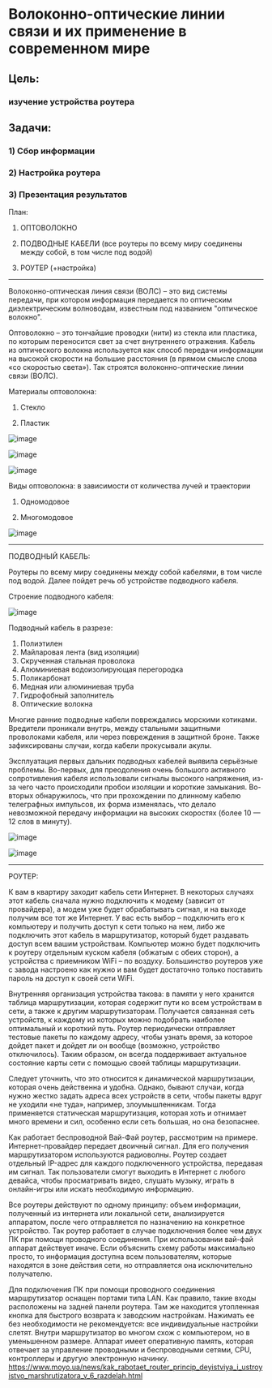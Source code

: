 # Волоконно-оптические линии связи и их применение в современном мире
## Цель: 
### изучение устройства роутера
## Задачи: 

### 1) Сбор информации

### 2) Настройка роутера

### 3) Презентация результатов

План:

1) ОПТОВОЛОКНО

2) ПОДВОДНЫЕ КАБЕЛИ (все роутеры по всему миру соединены между собой, в том числе под водой)

3) РОУТЕР (+настройка)

***

Волоконно-оптическая линия связи (ВОЛС) – это вид системы передачи, при котором информация передается по оптическим диэлектрическим волноводам, известным под названием "оптическое волокно".

Оптоволокно – это тончайшие проводки (нити) из стекла или пластика, по которым переносится свет за счет внутреннего отражения. Кабель из оптического волокна используется как способ передачи информации на высокой скорости на большие расстояния (в прямом смысле слова «со скоростью света»). Так строятся волоконно-оптические линии связи (ВОЛС).

Материалы оптоволокна:

1) Стекло

2) Пластик

![image](https://user-images.githubusercontent.com/85163822/120632120-4dc47000-c471-11eb-8be8-24d582eb3eff.png)

![image](https://user-images.githubusercontent.com/85163822/120632164-59179b80-c471-11eb-8b3a-4b618ed6b6d4.png)

![image](https://user-images.githubusercontent.com/85163822/120632183-5cab2280-c471-11eb-981b-5c982fdc1dce.png)

Виды оптоволокна: в зависимости от количества лучей и траектории
1) Одномодовое

2) Многомодовое 

![image](https://user-images.githubusercontent.com/85163822/120632285-75b3d380-c471-11eb-9302-8859a20c1bca.png)

***

ПОДВОДНЫЙ КАБЕЛЬ:

Роутеры по всему миру соединены между собой кабелями, в том числе под водой. Далее пойдет речь об устройстве подводного кабеля.

Строение подводного кабеля:

![image](https://user-images.githubusercontent.com/85163822/120790008-0dc9bf80-c53b-11eb-8ea3-f0465e7b2eee.png)


Подводный кабель в разрезе:
1. Полиэтилен
2. Майларовая лента (вид изоляции)
3. Скрученная стальная проволока
4. Алюминиевая водоизолирующая перегородка
5. Поликарбонат
6. Медная или алюминиевая труба
7. Гидрофобный заполнитель
8. Оптические волокна

Многие ранние подводные кабели повреждались морскими котиками. Вредители проникали внутрь, между стальными защитными проволоками кабеля, или через повреждения в защитной броне. Также зафиксированы случаи, когда кабели прокусывали акулы.
 
Эксплуатация первых дальних подводных кабелей выявила серьёзные проблемы. Во-первых, для преодоления очень большого активного сопротивления кабеля использовали сигналы высокого напряжения, из-за чего часто происходили пробои изоляции и короткие замыкания. Во-вторых обнаружилось, что при прохождении по длинному кабелю телеграфных импульсов, их форма изменялась, что делало невозможной передачу информации на высоких скоростях (более 10 — 12 слов в минуту).

![image](https://user-images.githubusercontent.com/85163822/120636310-2ae88a80-c476-11eb-855b-3d5a412e9de4.png)

![image](https://user-images.githubusercontent.com/85163822/120636351-38057980-c476-11eb-9499-2737e852e496.png)


***
РОУТЕР:

К вам в квартиру заходит кабель сети Интернет. В некоторых случаях этот кабель сначала нужно подключить к модему (зависит от провайдера), а модем уже будет обрабатывать сигнал, и на выходе получим все тот же Интернет. У вас есть выбор – подключить его к компьютеру и получить доступ к сети только на нем, либо же подключить этот кабель в маршрутизатор, который будет раздавать доступ всем вашим устройствам. Компьютер можно будет подключить к роутеру отдельным куском кабеля (обжатым с обеих сторон), а устройства с приемником WiFi – по воздуху. Большинство роутеров уже с завода настроено как нужно и вам будет достаточно только поставить пароль на доступ к своей сети WiFi.

Внутренняя организация устройства такова: в памяти у него хранится таблица маршрутизации, которая содержит пути ко всем устройствам в сети, а также к другим маршрутизаторам. Получается связанная сеть устройств, к каждому из которых можно подобрать наиболее оптимальный и короткий путь. Роутер периодически отправляет тестовые пакеты по каждому адресу, чтобы узнать время, за которое дойдет пакет и дойдет ли он вообще (возможно, устройство отключилось). Таким образом, он всегда поддерживает актуальное состояние карты сети с помощью своей таблицы маршрутизации.

Следует уточнить, что это относится к динамической маршрутизации, которая очень действенна и удобна. Однако, бывают случаи, когда нужно жестко задать адреса всех устройств в сети, чтобы пакеты вдруг не уходили «не туда», например, злоумышленникам. Тогда применяется статическая маршрутизация, которая хоть и отнимает много времени и сил, особенно если сеть большая, но она безопаснее. 





Как работает беспроводной Вай-Фай роутер, рассмотрим на примере. Интернет-провайдер передает двоичный сигнал. Для его получения маршрутизатором используются радиоволны. Роутер создает отдельный IP-адрес для каждого подключенного устройства, передавая им сигнал. Так пользователи смогут выходить в Интернет с любого девайса, чтобы просматривать видео, слушать музыку, играть в онлайн-игры или искать необходимую информацию.


Все роутеры действуют по одному принципу: объем информации, полученный из интернета или локальной сети, анализируется аппаратом, после чего отправляется по назначению на конкретное устройство.
Так роутер работает в случае подключения более чем двух ПК при помощи проводного соединения. При использовании вай-фай аппарат действует иначе. Если объяснить схему работы максимально просто, то информация доступна всем пользователям, которые находятся в зоне действия сети, но отправляется она исключительно получателю.

Для подключения ПК при помощи проводного соединения маршрутизатор оснащен портами типа LAN. Как правило, такие входы расположены на задней панели роутера. Там же находится утопленная кнопка для быстрого возврата к заводским настройкам. Нажимать ее без необходимости не рекомендуется: все индивидуальные настройки слетят.
Внутри маршрутизатор во многом схож с компьютером, но в уменьшенном размере. Аппарат имеет оперативную память, которая отвечает за управление проводными и беспроводными сетями, CPU, контроллеры и другую электронную начинку.
https://www.moyo.ua/news/kak_rabotaet_router_princip_deyistviya_i_ustroyistvo_marshrutizatora_v_6_razdelah.html



